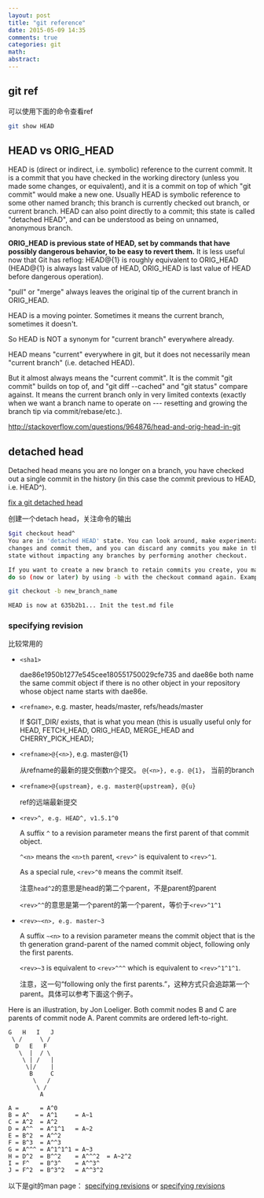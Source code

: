 ```yaml
---
layout: post
title: "git reference"
date: 2015-05-09 14:35
comments: true
categories: git
math: 
abstract: 
---
```



## git ref

可以使用下面的命令查看ref

```bash
git show HEAD
```

## HEAD vs ORIG\_HEAD
HEAD is (direct or indirect, i.e. symbolic) reference to the current commit. It is a commit that you have checked in the working directory (unless you made some changes, or equivalent), and it is a commit on top of which "git commit" would make a new one. Usually HEAD is symbolic reference to some other named branch; this branch is currently checked out branch, or current branch. HEAD can also point directly to a commit; this state is called "detached HEAD", and can be understood as being on unnamed, anonymous branch.

**ORIG_HEAD is previous state of HEAD, set by commands that have possibly dangerous behavior, to be easy to revert them.** It is less useful now that Git has reflog: HEAD@{1} is roughly equivalent to ORIG\_HEAD (HEAD@{1} is always last value of HEAD, ORIG\_HEAD is last value of HEAD before dangerous operation).

"pull" or "merge" always leaves the original tip of the current branch in ORIG\_HEAD.

HEAD is a moving pointer. Sometimes it means the current branch, sometimes it doesn't.

<!-- more -->

So HEAD is NOT a synonym for "current branch" everywhere already.

HEAD means "current" everywhere in git, but it does not necessarily mean "current branch" (i.e. detached HEAD).

But it almost always means the "current commit".
It is the commit "git commit" builds on top of, and "git diff --cached" and "git status" compare against.
It means the current branch only in very limited contexts (exactly when we want a branch name to operate on --- resetting and growing the branch tip via commit/rebase/etc.).

http://stackoverflow.com/questions/964876/head-and-orig-head-in-git

## detached head

Detached head means you are no longer on a branch, you have checked out a single commit in the history (in this case the commit previous to HEAD, i.e. HEAD^).

[fix a git detached head](http://stackoverflow.com/questions/10228760/fix-a-git-detached-head)

创建一个detach head，关注命令的输出
 
```bash
$git checkout head^
You are in 'detached HEAD' state. You can look around, make experimental
changes and commit them, and you can discard any commits you make in this
state without impacting any branches by performing another checkout.

If you want to create a new branch to retain commits you create, you may
do so (now or later) by using -b with the checkout command again. Example:

git checkout -b new_branch_name

HEAD is now at 635b2b1... Init the test.md file
```

### specifying revision

比较常用的

* `<sha1>` 

    dae86e1950b1277e545cee180551750029cfe735 and dae86e both name the same commit object if there is no other object in your repository whose object name starts with dae86e.

* `<refname>`, e.g. master, heads/master, refs/heads/master

    If $GIT_DIR/<name> exists, that is what you mean (this is usually useful only for HEAD, FETCH_HEAD, ORIG_HEAD, MERGE_HEAD and CHERRY_PICK_HEAD);

* `<refname>@{<n>}`, e.g. master@{1}

    从refname的最新的提交倒数n个提交。
    `@{<n>}, e.g. @{1}`， 当前的branch

* `<refname>@{upstream}, e.g. master@{upstream}, @{u}`

    ref的远端最新提交

* `<rev>^, e.g. HEAD^, v1.5.1^0`

    A suffix `^` to a revision parameter means the first parent of that commit object. 

    `^<n>` means the `<n>th` parent, `<rev>^` is equivalent to `<rev>^1`.

    As a special rule, `<rev>^0` means the commit itself.

    注意`head^2`的意思是head的第二个parent，不是parent的parent

    `<rev>^^`的意思是第一个parent的第一个parent，等价于`<rev>^1^1`

* `<rev>~<n>, e.g. master~3`

    A suffix `~<n>` to a revision parameter means the commit object that is the <n>th generation grand-parent of the named commit object, following only the first parents.

    `<rev>~3` is equivalent to `<rev>^^^` which is equivalent to `<rev>^1^1^1`. 

    注意，这一句“following only the first parents.”，这种方式只会追踪第一个parent。具体可以参考下面这个例子。

Here is an illustration, by Jon Loeliger. Both commit nodes B and C are parents of commit node A. Parent commits are ordered left-to-right.

```
G   H   I   J
 \ /     \ /
  D   E   F
   \  |  / \
    \ | /   |
     \|/    |
      B     C
       \   /
        \ /
         A

A =      = A^0
B = A^   = A^1     = A~1
C = A^2  = A^2
D = A^^  = A^1^1   = A~2
E = B^2  = A^^2
F = B^3  = A^^3
G = A^^^ = A^1^1^1 = A~3
H = D^2  = B^^2    = A^^^2  = A~2^2
I = F^   = B^3^    = A^^3^
J = F^2  = B^3^2   = A^^3^2
```

以下是git的man page：
[specifying revisions](http://schacon.github.io/git/git-rev-parse#_specifying_revisions)
or 
[specifying revisions](http://git-scm.com/docs/git-rev-parse#_specifying_revisions)


